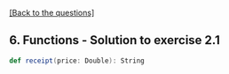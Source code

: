 [[Back to the questions]](../../06.%20Functions.md#exercise-2)

## 6. Functions - Solution to exercise 2.1

```scala
def receipt(price: Double): String
```